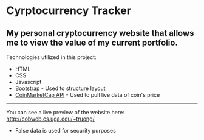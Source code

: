 # Cyrptocurrency Tracker

## My personal cryptocurrency website that allows me to view the value of my current portfolio.

Technologies utilized in this project:
- HTML
- CSS
- Javascript
- [Bootstrap](https://getbootstrap.com) - Used to structure layout
- [CoinMarketCap API](https://coinmarketcap.com/api/) - Used to pull live data of coin's price

------------------------------------------------------------------------------------------------------------------------------  
You can see a live preview of the website here: 
http://cobweb.cs.uga.edu/~truong/
- False data is used for security purposes 
